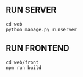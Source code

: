 ## RUN SERVER ##
```
cd web
python manage.py runserver
```
## RUN FRONTEND ##
```
cd web/front
npm run build
```